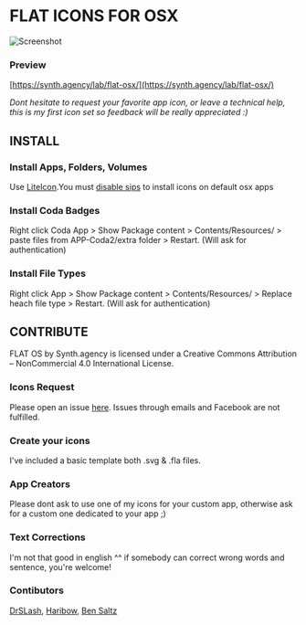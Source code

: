 # FLAT ICONS FOR OSX

![Screenshot](https://synth.agency/wp-content/uploads/2015/08/drslash-flat-icons.png)

### Preview
[https://synth.agency/lab/flat-osx/](https://synth.agency/lab/flat-osx/)

*Dont hesitate to request your favorite app icon, or leave a technical help, this is my first icon set so feedback will be really appreciated :)*

## INSTALL

### Install Apps, Folders, Volumes
Use [LiteIcon](http://freemacsoft.net/liteicon/).You must [disable sips](http://freemacsoft.net/liteicon/sip.html) to install icons on default osx apps

### Install Coda Badges
Right click Coda App > Show Package content > Contents/Resources/ > paste files from APP-Coda2/extra folder > Restart. (Will ask for authentication)

### Install File Types
Right click App > Show Package content >  Contents/Resources/ > Replace heach file type > Restart. (Will ask for authentication)


## CONTRIBUTE
FLAT OS by Synth.agency is licensed under a Creative Commons Attribution – NonCommercial 4.0 International License.

### Icons Request
Please open an issue [here](https://github.com/synthagency/icons-flat-osx/issues).
Issues through emails and Facebook are not fulfilled.

### Create your icons
I've included a basic template both .svg & .fla files.

### App Creators
Please dont ask to use one of my icons for your custom app, otherwise ask for a custom one dedicated to your app ;)

### Text Corrections
I'm not that good in english ^^ if somebody can correct wrong words and sentence, you're welcome!

### Contibutors
[DrSLash](https://synth.agency/), [Haribow](http://oneharibow.tumblr.com/), [Ben Saltz](https://github.com/b2550)
